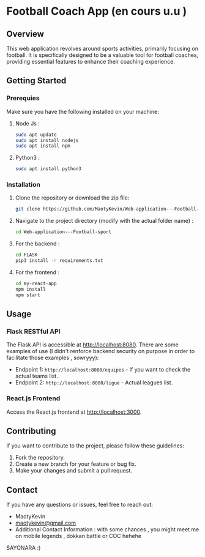 # Football Coach App (en cours u.u )

## Overview

This web application revolves around sports activities, primarily focusing on football. It is specifically designed to be a valuable tool for football coaches, providing essential features to enhance their coaching experience.


## Getting Started

### Prerequies 

Make sure you have the following installed on your machine:

1. Node Js :

    ```bash
    sudo apt update
    sudo apt install nodejs
    sudo apt install npm
    ```

2. Python3 :

    ```bash
    sudo apt install python3
    ```


### Installation

1. Clone the repository or download the zip file:

    ```bash
    git clone https://github.com/MaotyKevin/Web-application---Football-sport.git
    ```

2. Navigate to the project directory (modify with the actual folder name) :

    ```bash
    cd Web-application---Football-sport
    ```

3. For the backend :

    ```bash
    cd FLASK
    pip3 install -r requirements.txt
    ```

4. For the frontend :

    ```bash
    cd my-react-app
    npm install
    npm start
    ```

## Usage


### Flask RESTful API 

The Flask API is accessible at [http://localhost:8080](http://localhost:8080). There are some examples of use (I didn't renforce backend security on purpose in order to facilitate those examples , sowryyy): 

- Endpoint 1: `http://localhost:8080/equipes` - If you want to check the actual teams list.
- Endpoint 2: `http://localhost:8080/ligue` - Actual leagues list.

### React.js Frontend

Access the React.js frontend at [http://localhost:3000](http://localhost:3000).

## Contributing

If you want to contribute to the project, please follow these guidelines:

1. Fork the repository.
2. Create a new branch for your feature or bug fix.
3. Make your changes and submit a pull request.


## Contact

If you have any questions or issues, feel free to reach out:

- MaotyKevin
- maotykevin@gmail.com
- Additional Contact Information : with some chances , you might meet me on mobile legends , dokkan battle or COC hehehe

SAYONARA :) 

